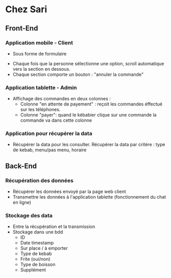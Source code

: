 # Chez Sari
## Front-End
### Application mobile - Client
- Sous forme de formulaire <form>
- Chaque fois que la personne sélectionne une option, scroll automatique vers la section en dessous.
- Chaque section comporte un bouton : "annuler la commande"
### Application tablette - Admin
- Affichage des commandes en deux colonnes :
  - Colonne "en attente de payement" : reçoit les commandes éffectué sur les téléphones.
  - Colonne "payer": quand le kébabier clique sur une commande la commande va dans cette colonne
### Application pour récupérer la data
- Récupérer la data pour les consulter. Récupérer la data par critère : type de kebab, menu/pas menu, horaire
## Back-End
### Récupération des données
- Récupérer les données envoyé par la page web client
- Transmettre les données à l'application tablette (fonctionnement du chat en ligne)
### Stockage des data
- Entre la récupération et la transmission
- Stockage dans une bdd 
  - ID
  - Date timestamp
  - Sur place / à emporter
  - Type de kebab
  - Frite (oui/non)
  - Type de boisson
  - Supplément

